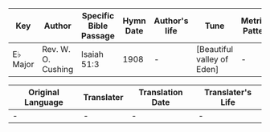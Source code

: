 Key | Author   | Specific Bible Passage     |Hymn Date |Author's life |Tune |Metrical Pattern   |Composer/Source
-- | --------- | ---------------------------|----------|--------------|-----|-------------------|-------------  
E♭ Major |Rev. W. O. Cushing |Isaiah 51:3 |1908 |- |[Beautiful valley of Eden] |- |Wm. F. Sherwin

Original Language | Translater | Translation Date   | Translater's Life  
----------------- | --------- | --------------------|-------------     
\- |- |- |-
